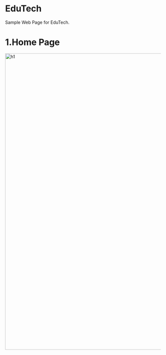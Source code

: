 # EduTech
Sample Web Page for EduTech.

# 1.Home Page
<img width="959" alt="h1" src="https://user-images.githubusercontent.com/44261008/97873874-38059580-1d3e-11eb-90af-68736b2bba17.png">
